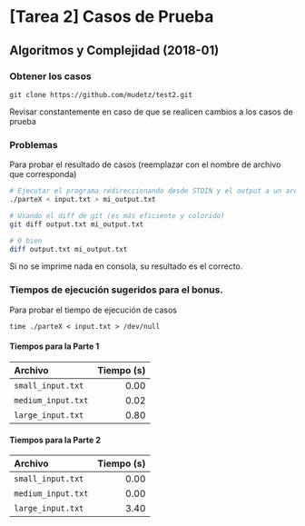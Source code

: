 # [Tarea 2] Casos de Prueba
## Algoritmos y Complejidad (2018-01)

### Obtener los casos
```
git clone https://github.com/mudetz/test2.git
```

Revisar constantemente en caso de que se realicen cambios a los casos de prueba

### Problemas

Para probar el resultado de casos (reemplazar con el nombre de archivo que corresponda)
```bash
# Ejecutar el programa redireccionando desde STDIN y el output a un archivo
./parteX < input.txt > mi_output.txt

# Usando el diff de git (es más eficiente y colorido)
git diff output.txt mi_output.txt

# O bien
diff output.txt mi_output.txt
```
Si no se imprime nada en consola, su resultado es el correcto.

### Tiempos de ejecución sugeridos para el bonus.

Para probar el tiempo de ejecución de casos
```
time ./parteX < input.txt > /dev/null
```

#### Tiempos para la Parte 1

| Archivo | Tiempo (s) |
|:--|--:|
| `small_input.txt` | 0.00 |
| `medium_input.txt` | 0.02 |
| `large_input.txt` | 0.80 |

#### Tiempos para la Parte 2

| Archivo | Tiempo (s) |
|:--|--:|
| `small_input.txt` | 0.00 |
| `medium_input.txt` | 0.00 |
| `large_input.txt` | 3.40 |

